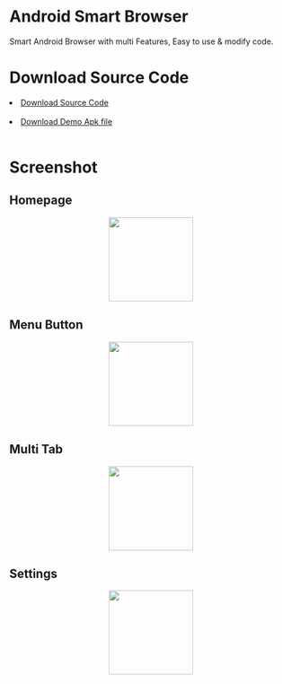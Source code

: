 # Android Smart Browser
Smart Android Browser with multi Features, Easy to use &amp; modify code.

# Download Source Code

<li><a href="https://try-tolearn.blogspot.com/2020/08/android-smart-browser-source-code.html">Download Source Code</a></li>
<br>

<li><a href="https://try-tolearn.blogspot.com/2020/08/android-smart-browser-source-code.html">Download Demo Apk file</a></li>
<br>

# Screenshot
<h2> Homepage </h2>
<img width="150" style="border:0px;width:150px;display:block;margin:0 auto" src="https://github.com/mjbdl/AndroidSmartBrowser/blob/master/Screenshot_20200804-120741.png" border="0" />

<h2> Menu Button </h2>
<img width="150" style="border:0px;width:150px;display:block;margin:0 auto" src="https://github.com/mjbdl/AndroidSmartBrowser/blob/master/Screenshot_20200804-120748.png" border="0" />

<h2> Multi Tab </h2>
<img width="150" style="border:0px;width:150px;display:block;margin:0 auto" src="https://github.com/mjbdl/AndroidSmartBrowser/blob/master/Screenshot_20200804-121012.png" border="0" />

<h2> Settings </h2>
<img width="150" style="border:0px;width:150px;display:block;margin:0 auto" src="https://github.com/mjbdl/AndroidSmartBrowser/blob/master/Screenshot_20200804-121036.png" border="0" />



